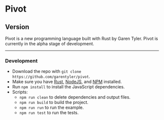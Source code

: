 # Pivot
## Version
Pivot is a new programming language built with Rust by Garen Tyler. Pivot is currently in the alpha stage of development.

---

### Development
* Download the repo with `git clone https://github.com/garentyler/pivot`.
* Make sure you have [Rust](https://www.rust-lang.org/), [NodeJS](https://nodejs.org/en/), and [NPM](https://www.npmjs.com/) installed.
* Run `npm install` to install the JavaScript dependencies.
* Scripts:
    * `npm run clean` to delete dependencies and output files.
    * `npm run build` to build the project.
    * `npm run run` to run the example.
    * `npm run test` to run the tests.
